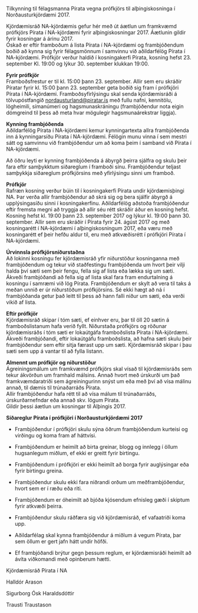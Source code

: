 Tilkynning til félagsmanna Pírata vegna prófkjörs til alþingiskosninga í
Norðausturkjördæmi 2017.

Kjördæmisráð NA-kjördæmis gefur hér með út áætlun um framkvæmd prófkjörs Pírata
í NA-kjördæmi fyrir alþingiskosningar 2017. Áætlunin gildir fyrir kosningar á
árinu 2017.  
Óskað er eftir framboðum á lista Pírata í NA-kjördæmi og frambjóðendum boðið að
kynna sig fyrir félagsmönnum í samvinnu við aðildarfélög Pírata í NA-kjördæmi.
Prófkjör verður haldið í kosningakerfi Pírata, kosning hefst 23. september Kl.
19:00 og lýkur 30. september klukkan 19:00.

**Fyrir prófkjör**  
Framboðsfrestur er til kl. 15:00 þann 23. september. Allir sem eru skráðir
Píratar fyrir kl. 15:00 þann 23. september geta boðið sig fram í prófkjöri
Pírata í NA-kjördæmi. Framboðsyfirlýsingu skal senda kjördæmisráði á
tölvupóstfangið <nordausturland@piratar.is> með fullu nafni, kennitölu,
lögheimili, símanúmeri og hagsmunaskráningu (frambjóðendur nota eigin dómgreind
til þess að meta hvar mögulegir hagsmunaárekstrar liggja).

**Kynning frambjóðenda**  
Aðildarfélög Pírata í NA-kjördæmi kemur kynningartexta allra frambjóðenda inn á
kynningarsíðu Pírata í NA-kjördæmi. Félögin munu vinna í sem mestri sátt og
samvinnu við frambjóðendur um að koma þeim í samband við Pírata í NA-kjördæmi.

Að öðru leyti er kynning frambjóðenda á ábyrgð þeirra sjálfra og skulu þeir fara
eftir samþykktum siðareglum í framboði sínu. Frambjóðendur teljast samþykkja
siðareglum prófkjörsins með yfirlýsingu sinni um framboð.

**Prófkjör**  
Rafræn kosning verður búin til í kosningakerfi Pírata undir kjördæmisþingi NA.
Þar verða allir frambjóðendur að skrá sig og bera sjálfir ábyrgð á
upplýsingasíðu sinni í kosningakerfinu. Aðildarfélög aðstoða frambjóðendur eftir
fremsta megni að tryggja að allir séu rétt skráðir áður en kosning hefst.
Kosning hefst kl. 19:00 þann 23. september 2017 og lýkur kl. 19:00 þann 30.
september. Allir sem eru skráðir í Pírata fyrir 24. ágúst 2017 og með
kosningarétt í NA-kjördæmi í alþingiskosningum 2017, eða væru með kosningarétt
ef þeir hefðu aldur til, eru með atkvæðisrétt í prófkjöri Pírata í NA-kjördæmi.

**Úrvinnsla prófkjörsniðurstaðna**  
Að lokinni kosningu fer kjördæmisráð yfir niðurstöður kosninganna með
frambjóðendum og tekur við staðfestingu frambjóðenda um hvort þeir vilji halda
því sæti sem þeir fengu, fella sig af lista eða lækka sig um sæti. Ákveði
frambjóðandi að fella sig af lista skal fara fram endurtalning á kosningu í
samræmi við lög Pírata. Frambjóðendum er skylt að vera til taks á meðan unnið er
úr niðurstöðum prófkjörsins. Sé ekki hægt að ná í frambjóðanda getur það leitt
til þess að hann falli niður um sæti, eða verði vikið af lista.

**Eftir prófkjör**  
Kjördæmisráð skipar í tóm sæti, ef einhver eru, þar til öll 20 sætin á
framboðslistanum hafa verið fyllt. Niðurstaða prófkjörs og röðunar kjördæmisráðs
í tóm sæti er lokaútgáfa framboðslista Pírata í NA-kjördæmi. Ákveði
frambjóðandi, eftir lokaútgáfu framboðslista, að hafna sæti skulu þeir
frambjóðendur sem eftir sitja færast upp um sæti. Kjördæmisráð skipar í þau sæti
sem upp á vantar til að fylla listann.

**Almennt um prófkjör og niðurstöður**  
Ágreiningsmálum um framkvæmd prófkjörs skal vísað til kjördæmisráðs sem tekur
ákvörðun um framhald málsins. Annað hvort með úrskurði um það framkvæmdaratriði
sem ágreiningurinn snýst um eða með því að vísa málinu annað, til dæmis til
trúnaðarráðs Pírata.  
Allir frambjóðendur hafa rétt til að vísa málum til trúnaðarráðs,
úrskurðarnefndar eða annað skv. lögum Pírata.  
Gildir þessi áætlun um kosningar til Alþingis 2017.

**Siðareglur Pírata í prófkjöri í Norðausturkjördæmi 2017**

-   Frambjóðendur í prófkjöri skulu sýna öðrum frambjóðendum kurteisi og
    virðingu og koma fram af háttvísi.

-   Frambjóðendum er heimilt að birta greinar, blogg og innlegg í öllum
    hugsanlegum miðlum, ef ekki er greitt fyrir birtingu.

-   Frambjóðendum í prófkjöri er ekki heimilt að borga fyrir auglýsingar eða
    fyrir birtingu greina.

-   Frambjóðendur skulu ekki fara niðrandi orðum um meðframbjóðendur, hvort sem
    er í ræðu eða riti.

-   Frambjóðendum er óheimilt að bjóða kjósendum efnisleg gæði í skiptum fyrir
    atkvæði þeirra.

-   Frambjóðendur skulu ráðfæra sig við kjördæmisráð, ef vafaatriði koma upp.

-   Aðildarfélag skal kynna frambjóðendur á miðlum á vegum Pírata, þar sem öllum
    er gert jafn hátt undir höfði.

-   Ef frambjóðandi brýtur gegn þessum reglum, er kjördæmisráði heimilt að ávíta
    viðkomandi með opinberum hætti.

Kjördæmisráð Pírata í NA

Halldór Arason

Sigurborg Ósk Haraldsdóttir

Trausti Traustason
